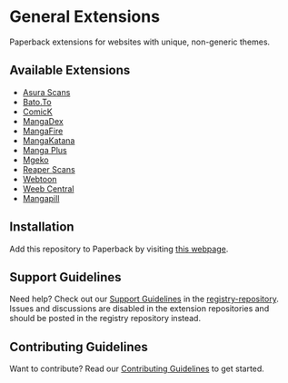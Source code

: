 # General Extensions

Paperback extensions for websites with unique, non-generic themes.

## Available Extensions

- [Asura Scans](https://asuracomic.net)
- [Bato.To](https://bato.to)
- [ComicK](https://comick.io)
- [MangaDex](https://mangadex.org)
- [MangaFire](https://mangafire.to)
- [MangaKatana](https://mangakatana.com)
- [Manga Plus](https://mangaplus.shueisha.co.jp)
- [Mgeko](https://mgeko.cc)
- [Reaper Scans](https://reaperscans.com)
- [Webtoon](https://webtoons.com)
- [Weeb Central](https://weebcentral.com)
- [Mangapill](https://mangapill.com)

## Installation

Add this repository to Paperback by visiting [this webpage][installation-webpage].

## Support Guidelines

Need help? Check out our [Support Guidelines][support-guidelines] in the [registry-repository][registry-repository]. Issues and discussions are disabled in the extension repositories and should be posted in the registry repository instead.

## Contributing Guidelines

Want to contribute? Read our [Contributing Guidelines][contributing-guidelines] to get started.

[installation-webpage]: https://paperback-community.github.io/general-extensions/0.9/stable
[support-guidelines]: https://github.com/paperback-community/extensions/blob/0.9/stable/.github/SUPPORT.md
[registry-repository]: https://github.com/paperback-community/extensions
[contributing-guidelines]: https://github.com/paperback-community/general-extensions/blob/0.9/stable/.github/CONTRIBUTING.md
